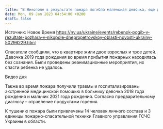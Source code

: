 ```yaml
---
title: "В Никополе в результате пожара погибла маленькая девочка, еще двое детей госпитализированы"
date: Mon, 09 Jan 2023 04:54:00 +0200
draft: false
---
```

Источник: Новое Время https://nv.ua/ukraine/events/rebenok-pogib-v-rezultate-pozhara-v-nikopole-dnepropetrovskoy-oblasti-novosti-ukrainy-50296229.html


Спасатели сообщили, что в квартире жили двое взрослых и трое детей. Девочка 2019 года рождения во время прибытия пожарных находилась без сознания. Были проведены реанимационные мероприятия, но спасти ребенка не удалось.

 Видео дня   

Также во время пожара получили травмы и госпитализированы экстренной медицинской помощью в больницу девочка 2018 года рождения и мальчик 2021 года рождения. Согласно предварительному диагнозу – отравление продуктами горения.

К тушению пожара были привлечены 14 человек личного состава и 3 единицы пожарно-спасательной техники Главного управления ГСЧС Украины в области.
